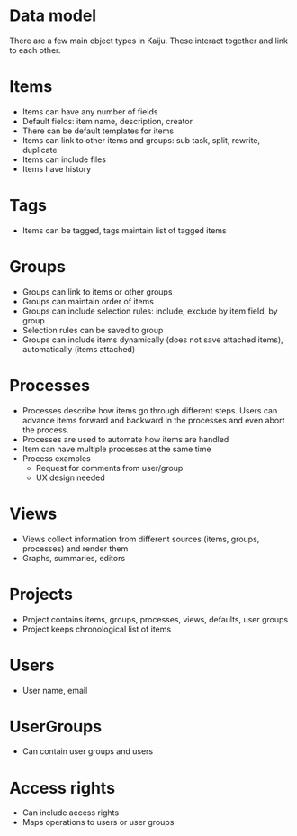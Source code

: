 Data model
==========

There are a few main object types in Kaiju. These interact together and link to each other.

Items
=====
* Items can have any number of fields
* Default fields: item name, description, creator
* There can be default templates for items
* Items can link to other items and groups: sub task, split, rewrite, duplicate
* Items can include files
* Items have history

Tags
====
* Items can be tagged, tags maintain list of tagged items

Groups
======
* Groups can link to items or other groups
* Groups can maintain order of items
* Groups can include selection rules: include, exclude by item field, by group
* Selection rules can be saved to group
* Groups can include items dynamically (does not save attached items), automatically (items attached)

Processes
=========
* Processes describe how items go through different steps. Users can advance items forward and backward in the processes and even abort the process.
* Processes are used to automate how items are handled
* Item can have multiple processes at the same time
* Process examples
  * Request for comments from user/group
  * UX design needed

Views
=====
* Views collect information from different sources (items, groups, processes) and render them
* Graphs, summaries, editors

Projects
========
* Project contains items, groups, processes, views, defaults, user groups
* Project keeps chronological list of items

Users
=====
* User name, email

UserGroups
==========
* Can contain user groups and users

Access rights
=============
* Can include access rights
* Maps operations to users or user groups
